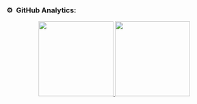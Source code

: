 
### ⚙️ &nbsp;GitHub Analytics:

<p align="center">
<a href="https://github.com/MrFrigola">
  <img height="175em" src="https://github-readme-stats.vercel.app/api?username=MrFrigola&show_icons=true&theme=algolia&include_all_commits=true"/>
  <img height="175em" src="https://github-readme-stats.vercel.app/api/top-langs/?username=MrFrigola&layout=compact&langs_count=8&theme=algolia"/>
</a>
</p>
